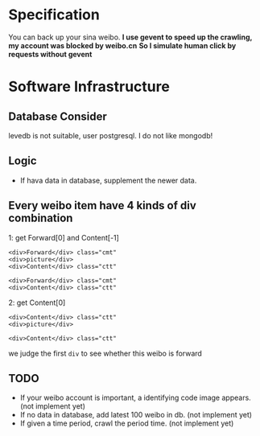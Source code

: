 Specification
=============
You can back up your sina weibo.
**I use gevent to speed up the crawling, my account was blocked by weibo.cn**
**So I simulate human click by requests without gevent**


Software Infrastructure
=======================


Database Consider
-----------------
levedb is not suitable, user postgresql.
I do not like mongodb!


Logic
-----
+ If hava data in database, supplement the newer data.



Every weibo item have 4 kinds of div combination
------------------------------------------------
1: get Forward[0] and Content[-1]

    <div>Forward</div> class="cmt"
    <div>picture</div>
    <div>Content</div> class="ctt"

    <div>Forward</div> class="cmt"
    <div>Content</div> class="ctt"


2: get Content[0]

    <div>Content</div> class="ctt"
    <div>picture</div>

    <div>Content</div> class="ctt"

we judge the first `div` to see whether this weibo is forward

TODO
----
+ If your weibo account is important, a identifying code image appears. (not implement yet)
+ If no data in database, add latest 100 weibo in db. (not implement yet)
+ If given a time period, crawl the period time. (not implement yet)
